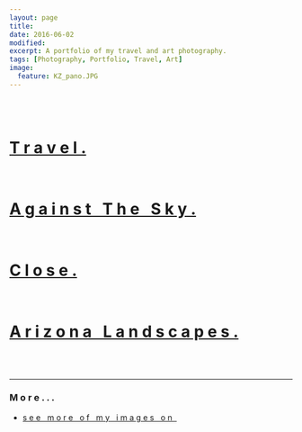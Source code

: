 ```yaml
---
layout: page
title:
date: 2016-06-02
modified: 
excerpt: A portfolio of my travel and art photography. 
tags: [Photography, Portfolio, Travel, Art]
image:
  feature: KZ_pano.JPG
---
```


<br>
<br>

# [T r a v e l .](/photography/Travel)

<br>

# [A g a i n s t &nbsp; T h e &nbsp; S k y .](/photography/Against_The_Sky)

<br>

# [C l o s e .](/photography/Close)

<br>

# [A r i z o n a &nbsp; L a n d s c a p e s .](/photography/ArizonaLandscapes)


<br>
<br>

---

### M o r e . . .

- [s e e  &nbsp; m o r e  &nbsp; o f &nbsp; m y &nbsp; i m a g e s &nbsp; o n  &nbsp; <i class="fa fa-flickr"></i>](https://www.flickr.com/photos/isaacullah)






